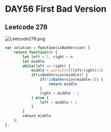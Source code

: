# DAY56  First Bad Version
## Leetcode 278
![Leetcode278.png](https://media.haochen.me/Leetcode278.png)
```js
var solution = function(isBadVersion) {
    return function(n) {
        let left = 1, right = n
        let middle
        while(left <= right) {
            middle = parseInt((left+right)/2)
            if(isBadVersion(middle)) {
                if(!isBadVersion(middle-1)) {
                    return middle
                }
                right = middle - 1
            } else {
                left = middle + 1
            }
        }
        return middle
    };
};
```
